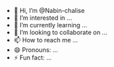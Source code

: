 - 👋 Hi, I’m @Nabin-chalise
- 👀 I’m interested in ...
- 🌱 I’m currently learning ...
- 💞️ I’m looking to collaborate on ...
- 📫 How to reach me ...
- 😄 Pronouns: ...
- ⚡ Fun fact: ...

<!---
Nabin-chalise/Nabin-chalise is a ✨ special ✨ repository because its `README.md` (this file) appears on your GitHub profile.
You can click the Preview link to take a look at your changes.
--->
